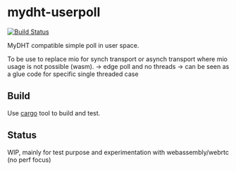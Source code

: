 mydht-userpoll
==============

[![Build Status](https://travis-ci.org/cheme/mydht-userpoll.svg?branch=master)](https://travis-ci.org/cheme/mydht-userpoll)


MyDHT compatible simple poll in user space.

To be use to replace mio for synch transport or asynch transport where mio usage is not possible (wasm).
-> edge poll and no threads -> can be seen as a glue code for specific single threaded case

Build
-----

Use [cargo](http://crates.io) tool to build and test.

Status
------

WIP, mainly for test purpose and experimentation with webassembly/webrtc (no perf focus)


